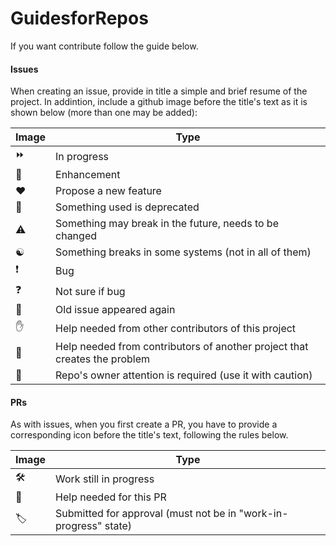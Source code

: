 # GuidesforRepos



If you want contribute follow the guide below.

#### Issues

When creating an issue, provide in title a simple and brief resume of the project. In addintion, include a  github image before the title's text as it is shown below (more than one may be added):

Image                  | Type
---------------------- | ----
:fast_forward:         | In progress
:rocket:               | Enhancement
:heart:                | Propose a new feature
:older_man:            | Something used is deprecated
:warning:              | Something may break in the future, needs to be changed
:yin_yang:             | Something breaks in some systems (not in all of them)
:exclamation:          | Bug
:question:             | Not sure if bug
:imp:                  | Old issue appeared again
:hand:                 | Help needed from other contributors of this project
:call_me_hand:         | Help needed from contributors of another project that creates the problem
:martial_arts_uniform: | Repo's owner attention is required (use it with caution)



#### PRs

As with issues, when you first create a PR, you have to provide a corresponding icon before the title's text, following the rules below.

Image               | Type
------------------- | ----
:hammer_and_wrench: | Work still in progress
:call_me_hand:      | Help needed for this PR
:label:             | Submitted for approval (must not be in "work-in-progress" state)